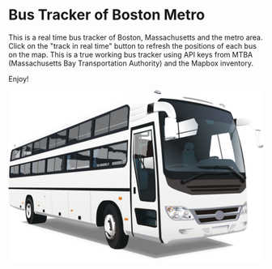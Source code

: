 # Bus Tracker of Boston Metro

This is a real time bus tracker of Boston, Massachusetts and the metro area. 
Click on the "track in real time" button to refresh the positions of each bus on the map. 
This is a true working bus tracker using API keys from MTBA (Massachusetts Bay Transportation Authority) and the Mapbox inventory. 

Enjoy!


<img src="bus.png">
